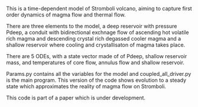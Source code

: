 This is a time-dependent model of Stromboli volcano, aiming to capture first order dynamics of magma flow and thermal flow. 

There are three elements to the model, a deep reservoir with pressure Pdeep, a conduit with bidirectional exchnage flow of ascending hot volatile rich magma and descending crystal rich degassed cooler magma and a shallow reservoir where cooling and crystallisaton of magma takes place.

There are 5 ODEs, with a state vector made of of Pdeep, shallow reservoir mass, and temperatures of core flow, annulus flow and shallow reservoir. 

Params.py contains all the variables for the model and coupled_all_driver.py is the main program. This version of the code shows evolution to a steady state which approximates the reality of magma flow on Stromboli.

This code is part of a paper which is under development.
